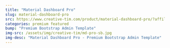 ```yaml
---
title: "Material Dashboard Pro"
slug: material-dashboard-pro
src: https://www.creative-tim.com/product/material-dashboard-pro/?affiliate_id=101249
categories: premium featured
bump: "Premium Bootstrap Admin Template"
img-src: /assets/img/creative-tim/md-pro-sb.jpg
img-desc: "Material Dashboard Pro - Premium Bootstrap Admin Template"
---
```

